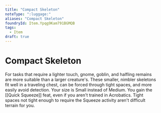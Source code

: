 ```yaml
---
title: "Compact Skeleton"
noteType: ":luggage:"
aliases: "Compact Skeleton"
foundryId: Item.Ypqg9Kam791BGMQB
tags:
  - Item
draft: true
---
```


# Compact Skeleton

For tasks that require a lighter touch, gnome, goblin, and halfling remains are more suitable than a larger creature's. These smaller, nimbler skeletons fit well in a traveling chest, can be forced through tight spaces, and more easily avoid detection. Your size is Small instead of Medium. You gain the [[Quick Squeeze]] feat, even if you aren't trained in Acrobatics. Tight spaces not tight enough to require the Squeeze activity aren't difficult terrain for you.
